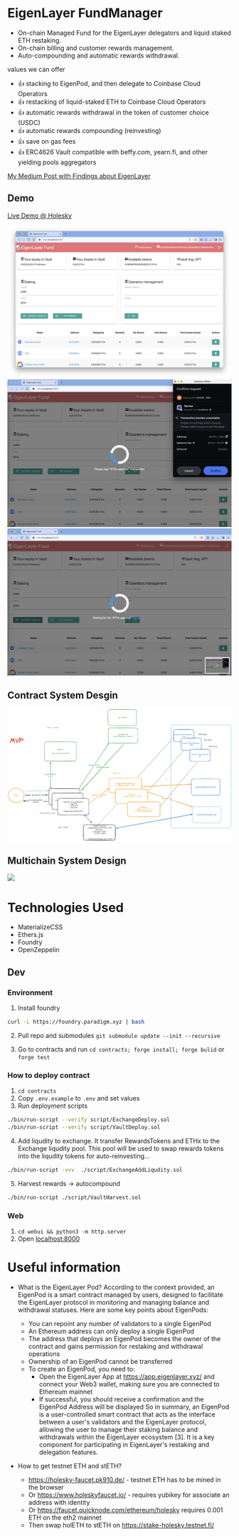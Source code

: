 # EigenLayer FundManager

- On-chain Managed Fund for the EigenLayer delegators and liquid staked ETH restaking. 
- On-chain billing and customer rewards management. 
- Auto-compounding and automatic rewards withdrawal.


values we can offer
- 👍 stacking to EigenPod, and then delegate to Coinbase Cloud Operators
- 👍 restacking of liquid-staked ETH to Coinbase Cloud Operators
- 👍 automatic rewards withdrawal in the token of customer choice (USDC)
- 👍 automatic rewards compounding (reinvesting)
- 👍 save on gas fees
- 👍 ERC4626 Vault compatible with beffy.com, yearn.fi, and other yielding pools aggregators 


[My Medium Post with Findings about EigenLayer](https://medium.com/@dzianisv/blockchain-dev-eigenlayer-erc4626-and-magic-of-auto-compounding-e3016e69dfa4)

## Demo 

[Live Demo @ Holesky](https://eigenlayerfund.netlify.com)

![](docs/demo0.png)
![](docs/demo1.png)
![](docs/demo2.png)

## Contract System Desgin 
![](docs/SystemDesign.png)

## Multichain System Design
![](docs/SystemDesign-CrossChain.svg)


# Technologies Used
- MaterializeCSS
- Ethers.js
- Foundry
- OpenZeppelin

## Dev

### Environment


1. Install foundry

```bash
curl -L https://foundry.paradigm.xyz | bash
```

2. Pull repo and submodules `git submodule update --init --recursive`

3. Go to contracts and run `cd contracts; forge install; forge bulid` or `forge test`


### How to deploy contract

1. `cd contracts`
2. Copy `.env.example` to `.env` and set values
3. Run deployment scripts
```bash
./bin/run-script --verify script/ExchangeDeploy.sol
./bin/run-script --verify script/VaultDeploy.sol
```
4. Add liqudity to exchange. It transfer RewardsTokens and ETHx to the Exchange liqudity pool. This pool will be used to swap rewards tokens into the liqudity tokens for auto-reinvesting...
```bash
./bin/run-script -vvv  ./script/ExchangeAddLiqudity.sol
```

5. Harvest rewards -> autocompound
```bash
./bin/run-script ./script/VaultHarvest.sol
```



### Web
1. `cd webui && python3 -m http.server`
2. Open [localhost:8000](http://localhost:8000)

# Useful information

- What is the EigenLayer Pod? According to the context provided, an EigenPod is a smart contract managed by users, designed to facilitate the EigenLayer protocol in monitoring and managing balance and withdrawal statuses. Here are some key points about EigenPods:

    - You can repoint any number of validators to a single EigenPod 
    - An Ethereum address can only deploy a single EigenPod
    - The address that deploys an EigenPod becomes the owner of the contract and gains permission for restaking and withdrawal operations
    - Ownership of an EigenPod cannot be transferred 
    - To create an EigenPod, you need to:
        - Open the EigenLayer App at https://app.eigenlayer.xyz/ and connect your Web3 wallet, making sure you are connected to Ethereum mainnet 
        - If successful, you should receive a confirmation and the EigenPod Address will be displayed
So in summary, an EigenPod is a user-controlled smart contract that acts as the interface between a user's validators and the EigenLayer protocol, allowing the user to manage their staking balance and withdrawals within the EigenLayer ecosystem [3]. It is a key component for participating in EigenLayer's restaking and delegation features.
- How to get testnet ETH and stETH? 
    - https://holesky-faucet.pk910.de/ - testnet ETH has to be mined in the browser
    - Or https://www.holeskyfaucet.io/ - requires yubikey for associate an address with identity
    - Or https://faucet.quicknode.com/ethereum/holesky requires 0.001 ETH on the eth2 mainnet
    - Then swap holETH to stETH on https://stake-holesky.testnet.fi/
